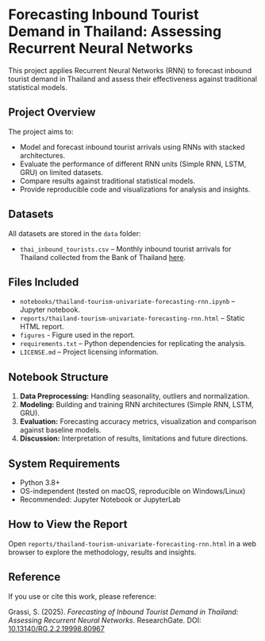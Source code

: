 # Forecasting Inbound Tourist Demand in Thailand: Assessing Recurrent Neural Networks

This project applies Recurrent Neural Networks (RNN) to forecast inbound tourist demand in Thailand and assess their effectiveness against traditional statistical models.

## Project Overview

The project aims to:

- Model and forecast inbound tourist arrivals using RNNs with stacked architectures.
- Evaluate the performance of different RNN units (Simple RNN, LSTM, GRU) on limited datasets.
- Compare results against traditional statistical models.
- Provide reproducible code and visualizations for analysis and insights.

## Datasets

All datasets are stored in the `data` folder:

- `thai_inbound_tourists.csv` – Monthly inbound tourist arrivals for Thailand collected from the Bank of Thailand [here](https://app.bot.or.th/BTWS_STAT/statistics/ReportPage.aspx?reportID=875&language=eng).

## Files Included

- `notebooks/thailand-tourism-univariate-forecasting-rnn.ipynb` – Jupyter notebook.
- `reports/thailand-tourism-univariate-forecasting-rnn.html` – Static HTML report.
- `figures` - Figure used in the report.
- `requirements.txt` – Python dependencies for replicating the analysis.
- `LICENSE.md` – Project licensing information.

## Notebook Structure

1. **Data Preprocessing:** Handling seasonality, outliers and normalization.
2. **Modeling:** Building and training RNN architectures (Simple RNN, LSTM, GRU).
3. **Evaluation:** Forecasting accuracy metrics, visualization and comparison against baseline models.
4. **Discussion:** Interpretation of results, limitations and future directions.

## System Requirements

- Python 3.8+
- OS-independent (tested on macOS, reproducible on Windows/Linux)
- Recommended: Jupyter Notebook or JupyterLab

## How to View the Report

Open `reports/thailand-tourism-univariate-forecasting-rnn.html` in a web browser to explore the methodology, results and insights.

## Reference

If you use or cite this work, please reference:

Grassi, S. (2025). *Forecasting of Inbound Tourist Demand in Thailand: Assessing Recurrent Neural Networks*. ResearchGate. DOI: [10.13140/RG.2.2.19998.80967](https://www.researchgate.net/publication/370123456_Forecasting_of_Inbound_Tourist_Demand_in_Thailand_Assessing_Recurrent_Neural_Networks)
